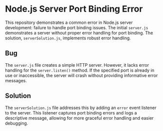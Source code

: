 # Node.js Server Port Binding Error

This repository demonstrates a common error in Node.js server development: failure to handle port binding issues. The initial `server.js` demonstrates a server without proper error handling for port binding. The solution, `serverSolution.js`, implements robust error handling.

## Bug

The `server.js` file creates a simple HTTP server. However, it lacks error handling for the `server.listen()` method. If the specified port is already in use or inaccessible, the server will crash without providing informative error messages.

## Solution

The `serverSolution.js` file addresses this by adding an `error` event listener to the server. This listener captures port binding errors and logs a descriptive message, allowing for more graceful error handling and easier debugging.